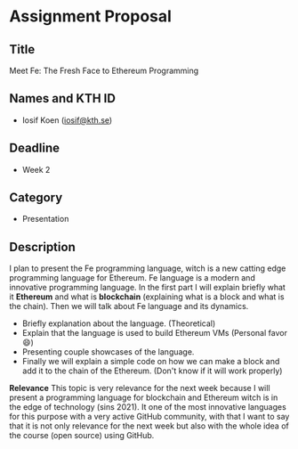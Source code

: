 # Assignment Proposal

## Title

Meet Fe: The Fresh Face to Ethereum Programming

## Names and KTH ID

* Iosif Koen (iosif@kth.se)

## Deadline

* Week 2

## Category

* Presentation

## Description

I plan to present the Fe programming language, witch is a new catting edge programming language for Ethereum. Fe language is a modern and innovative programming language. In the first part I will explain briefly what it **Ethereum** and what is **blockchain** (explaining what is a block and what is the chain). Then we will talk about Fe language and its dynamics.

* Briefly explanation about the language. (Theoretical)
* Explain that the language is used to build Ethereum VMs (Personal favor 😄)
* Presenting couple showcases of the language.
* Finally we will explain a simple code on how we can make a block and add it to the chain of the Ethereum. (Don't know if it will work properly)

**Relevance**
This topic is very relevance for the next week because I will present a programming language for blockchain and Ethereum witch is in the edge of technology (sins 2021). It one of the most innovative languages for this purpose with a very active GitHub community, with that I want to say that it is not only relevance for the next week but also with the whole idea of the course (open source) using GitHub.